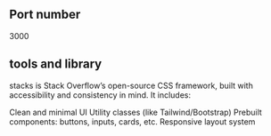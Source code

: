 <!-- @format -->



## Port number

3000


## tools and library
stacks is Stack Overflow’s open-source CSS framework, built with accessibility and consistency in mind. It includes:

Clean and minimal UI
Utility classes (like Tailwind/Bootstrap)
Prebuilt components: buttons, inputs, cards, etc.
Responsive layout system